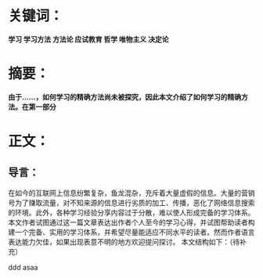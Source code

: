 # 关键词：
**学习 学习方法 方法论 应试教育 哲学 唯物主义 决定论**
# 摘要：
**由于……，如何学习的精确方法尚未被探究，因此本文介绍了如何学习的精确方法。在第一部分**
# 正文：
## 导言：
在如今的互联网上信息纷繁复杂，鱼龙混杂，充斥着大量虚假的信息。大量的营销号为了赚取流量，对不知来源的信息进行劣质的加工、传播，恶化了网络信息搜索的环境。此外，各种学习经验分享内容过于分散，难以使人形成完备的学习体系。本文作者试图通过这一篇文章表达出作者个人至今的学习心得，并试图帮助读者构建一个完备、实用的学习体系，并希望尽量能适应不同水平的读者。然而作者语言表达能力欠佳，如果出现表意不明的地方欢迎提问探讨。
本文结构如下：（待补充）

ddd
asaa